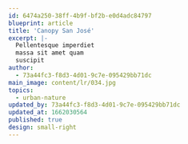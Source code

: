 ```yaml
---
id: 6474a250-38ff-4b9f-bf2b-e0d4adc84797
blueprint: article
title: 'Canopy San José'
excerpt: |-
  Pellentesque imperdiet
  massa sit amet quam
  suscipit
author:
  - 73a44fc3-f8d3-4d01-9c7e-095429bb71dc
main_image: content/lr/034.jpg
topics:
  - urban-nature
updated_by: 73a44fc3-f8d3-4d01-9c7e-095429bb71dc
updated_at: 1662030564
published: true
design: small-right
---
```

